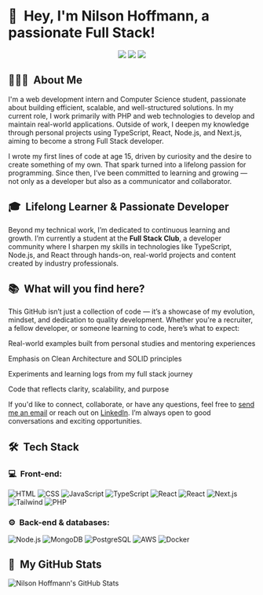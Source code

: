 <h1>👋 &nbsp;Hey, I'm Nilson Hoffmann, a passionate Full Stack!</h1>
<p align="center">
<a href="https://www.linkedin.com/in/nilson-hoffmann-neto-034871172"><img src="https://img.shields.io/badge/-My%20LinkedIn-0077B5?style=flat-square&logo=linkedin&logoColor=white"/></a>
<a href="https://instagram.com/neto_hoff"><img src="https://img.shields.io/badge/-My%20Professional%20IG_-E4405F?style=flat-square&logo=Instagram&logoColor=white"/></a>
<a href="mailto:netohjunior216@gmail.com"><img src="https://img.shields.io/badge/-Send%20Me%20a%20Message-D14836?style=flat-square&logo=Gmail&logoColor=white"/></a>
</p>

<h2> 👨🏻‍💻 &nbsp;About Me </h2>
I'm a web development intern and Computer Science student, passionate about building efficient, scalable, and well-structured solutions. In my current role, I work primarily with PHP and web technologies to develop and maintain real-world applications. Outside of work, I deepen my knowledge through personal projects using TypeScript, React, Node.js, and Next.js, aiming to become a strong Full Stack developer.

I wrote my first lines of code at age 15, driven by curiosity and the desire to create something of my own. That spark turned into a lifelong passion for programming. Since then, I’ve been committed to learning and growing — not only as a developer but also as a communicator and collaborator.

<h2> 🎓 &nbsp;Lifelong Learner & Passionate Developer </h2>
Beyond my technical work, I’m dedicated to continuous learning and growth. I’m currently a student at the <strong>Full Stack Club</strong>, a developer community where I sharpen my skills in technologies like TypeScript, Node.js, and React through hands-on, real-world projects and content created by industry professionals.

<h2> 📚 &nbsp;What will you find here?</h2>
This GitHub isn’t just a collection of code — it’s a showcase of my evolution, mindset, and dedication to quality development. Whether you're a recruiter, a fellow developer, or someone learning to code, here’s what to expect:

Real-world examples built from personal studies and mentoring experiences

Emphasis on Clean Architecture and SOLID principles

Experiments and learning logs from my full stack journey

Code that reflects clarity, scalability, and purpose

If you'd like to connect, collaborate, or have any questions, feel free to <a href="mailto:netohjunior216@gmail.com">send me an email</a> or reach out on <a href="https://www.linkedin.com/in/nilson-hoffmann-neto-034871172/">LinkedIn</a>. I’m always open to good conversations and exciting opportunities.

<h2> 🛠 &nbsp;Tech Stack</h2>
<h3>💻 &nbsp;Front-end:</h3>

![HTML](https://img.shields.io/badge/-HTML-333333?style=flat&logo=HTML5)
![CSS](https://img.shields.io/badge/-CSS-333333?style=flat&logo=CSS3&logoColor=1572B6)
![JavaScript](https://img.shields.io/badge/-JavaScript-333333?style=flat&logo=javascript)
![TypeScript](https://img.shields.io/badge/-TypeScript-333333?style=flat&logo=typescript&logoColor=2D79C7)
![React](https://img.shields.io/badge/-React-333333?style=flat&logo=react)
![React](https://img.shields.io/badge/-React%20Native-333333?style=flat&logo=react)
![Next.js](https://img.shields.io/badge/-Next.js-333333?style=flat&logo=next.js)
![Tailwind](https://img.shields.io/badge/-Tailwind-333333?style=flat&logo=tailwind-css)
![PHP](https://img.shields.io/badge/-PHP-333333?style=flat&logo=php&logoColor=777BB4)


<h3>⚙️ &nbsp;Back-end & databases:</h3>

![Node.js](https://img.shields.io/badge/-Node.js-333333?style=flat&logo=node.js)
![MongoDB](https://img.shields.io/badge/-MongoDB-333333?style=flat&logo=mongodb)
![PostgreSQL](https://img.shields.io/badge/-PostgreSQL-333333?style=flat&logo=postgresql)
![AWS](https://img.shields.io/badge/-AWS-333333?style=flat&logo=amazon-web-services)
![Docker](https://img.shields.io/badge/-Docker-333333?style=flat&logo=docker)

<h2>🚀 &nbsp;My GitHub Stats</h2>

![Nilson Hoffmann's GitHub Stats](https://github-readme-stats.vercel.app/api?username=nilson216&show_icons=true&theme=dracula)
